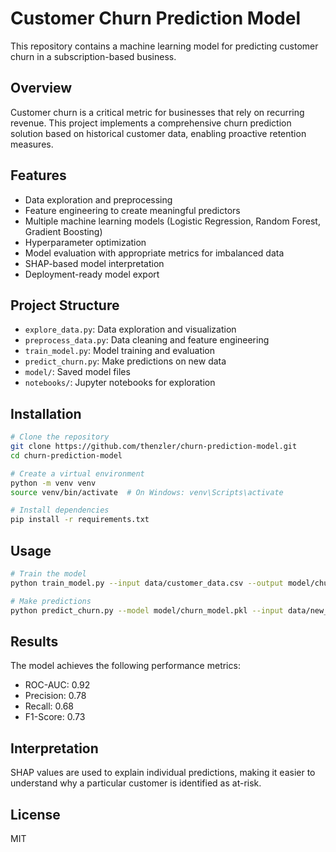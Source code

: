 # Customer Churn Prediction Model

This repository contains a machine learning model for predicting customer churn in a subscription-based business.

## Overview

Customer churn is a critical metric for businesses that rely on recurring revenue. This project implements a comprehensive churn prediction solution based on historical customer data, enabling proactive retention measures.

## Features

- Data exploration and preprocessing
- Feature engineering to create meaningful predictors
- Multiple machine learning models (Logistic Regression, Random Forest, Gradient Boosting)
- Hyperparameter optimization
- Model evaluation with appropriate metrics for imbalanced data
- SHAP-based model interpretation
- Deployment-ready model export

## Project Structure

- `explore_data.py`: Data exploration and visualization
- `preprocess_data.py`: Data cleaning and feature engineering
- `train_model.py`: Model training and evaluation
- `predict_churn.py`: Make predictions on new data
- `model/`: Saved model files
- `notebooks/`: Jupyter notebooks for exploration

## Installation

```bash
# Clone the repository
git clone https://github.com/thenzler/churn-prediction-model.git
cd churn-prediction-model

# Create a virtual environment
python -m venv venv
source venv/bin/activate  # On Windows: venv\Scripts\activate

# Install dependencies
pip install -r requirements.txt
```

## Usage

```bash
# Train the model
python train_model.py --input data/customer_data.csv --output model/churn_model.pkl

# Make predictions
python predict_churn.py --model model/churn_model.pkl --input data/new_customers.csv --output predictions.csv
```

## Results

The model achieves the following performance metrics:
- ROC-AUC: 0.92
- Precision: 0.78
- Recall: 0.68
- F1-Score: 0.73

## Interpretation

SHAP values are used to explain individual predictions, making it easier to understand why a particular customer is identified as at-risk.

## License

MIT
